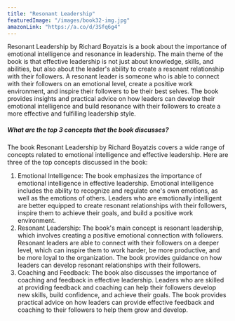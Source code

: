 ```yaml
---
title: "Resonant Leadership"
featuredImage: "/images/book32-img.jpg"
amazonLink: "https://a.co/d/3Sfq6g4"
---
```


<!-- Main Theme Details -->

Resonant Leadership by Richard Boyatzis is a book about the
importance of emotional intelligence and resonance in leadership.
The main theme of the book is that effective leadership is not just
about knowledge, skills, and abilities, but also about the leader's
ability to create a resonant relationship with their followers. A
resonant leader is someone who is able to connect with their
followers on an emotional level, create a positive work environment,
and inspire their followers to be their best selves. The book
provides insights and practical advice on how leaders can develop
their emotional intelligence and build resonance with their
followers to create a more effective and fulfilling leadership
style.

##### What are the top 3 concepts that the book discusses?

The book Resonant Leadership by Richard Boyatzis covers a wide range
of concepts related to emotional intelligence and effective
leadership. Here are three of the top concepts discussed in the
book:

1. Emotional Intelligence: The book emphasizes the importance of
   emotional intelligence in effective leadership. Emotional
   intelligence includes the ability to recognize and regulate one's
   own emotions, as well as the emotions of others. Leaders who are
   emotionally intelligent are better equipped to create resonant
   relationships with their followers, inspire them to achieve their
   goals, and build a positive work environment.
1. Resonant Leadership: The book's main concept is resonant
   leadership, which involves creating a positive emotional
   connection with followers. Resonant leaders are able to connect
   with their followers on a deeper level, which can inspire them to
   work harder, be more productive, and be more loyal to the
   organization. The book provides guidance on how leaders can
   develop resonant relationships with their followers.
1. Coaching and Feedback: The book also discusses the importance of
   coaching and feedback in effective leadership. Leaders who are
   skilled at providing feedback and coaching can help their
   followers develop new skills, build confidence, and achieve their
   goals. The book provides practical advice on how leaders can
   provide effective feedback and coaching to their followers to help
   them grow and develop.
